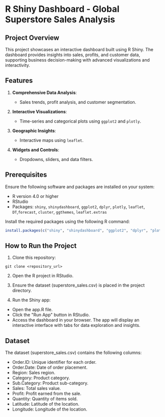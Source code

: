 # R Shiny Dashboard - Global Superstore Sales Analysis

## Project Overview
This project showcases an interactive dashboard built using R Shiny. The dashboard provides insights into sales, profits, and customer data, supporting business decision-making with advanced visualizations and interactivity.

## Features
1. **Comprehensive Data Analysis**:
   - Sales trends, profit analysis, and customer segmentation.

2. **Interactive Visualizations**:
   - Time-series and categorical plots using `ggplot2` and `plotly`.

3. **Geographic Insights**:
   - Interactive maps using `leaflet`.

4. **Widgets and Controls**:
   - Dropdowns, sliders, and data filters.

## Prerequisites
Ensure the following software and packages are installed on your system:
- R version 4.0 or higher
- RStudio
- Packages: `shiny`, `shinydashboard`, `ggplot2`, `dplyr`, `plotly`, `leaflet`, `DT`,`forecast`, `cluster`, `ggthemes`, `leaflet.extras`

Install the required packages using the following R command:
```R
install.packages(c("shiny", "shinydashboard", "ggplot2", "dplyr", "plotly", "leaflet", "readr"))
```
## How to Run the Project
1. Clone this repository:

```
git clone <repository_url>
```

2. Open the R project in RStudio.

3. Ensure the dataset (superstore_sales.csv) is placed in the project directory.

4. Run the Shiny app:

- Open the app.R file.
- Click the "Run App" button in RStudio.
- Access the dashboard in your browser. The app will display an interactive interface with tabs for data exploration and insights.

## Dataset
The dataset (superstore_sales.csv) contains the following columns:

- Order.ID: Unique identifier for each order.
- Order.Date: Date of order placement.
- Region: Sales region.
- Category: Product category.
- Sub.Category: Product sub-category.
- Sales: Total sales value.
- Profit: Profit earned from the sale.
- Quantity: Quantity of items sold.
- Latitude: Latitude of the location.
- Longitude: Longitude of the location.

